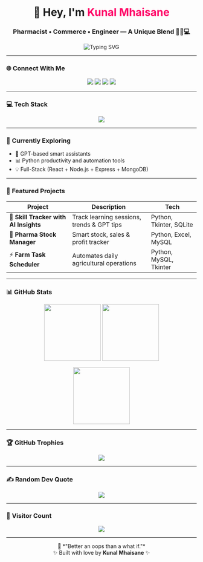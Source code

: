 <!-- 
✨ Advanced GitHub Profile by @KunalMhaisane ✨
-->

<h1 align="center">👋 Hey, I'm <span style="color:#f06;">Kunal Mhaisane</span></h1>
<h3 align="center">Pharmacist • Commerce • Engineer — A Unique Blend 💊💼💻</h3>

<p align="center">
  <img src="https://readme-typing-svg.herokuapp.com?font=Fira+Code&pause=1000&color=36BCF7&center=true&vCenter=true&width=435&lines=AI+Enthusiast;Python+Automation+Developer;Building+Useful+Tools;Exploring+GPT+and+Smart+Assistants" alt="Typing SVG" />
</p>

---

### 🌐 **Connect With Me**
<p align="center">
  <a href="https://bsky.app/profile/kunalmhaisane.bsky.social"><img src="https://img.shields.io/badge/bluesky-0285FF?style=for-the-badge&logo=bluesky&logoColor=white" /></a>
  <a href="https://instagram.com/kunal_mhaisane"><img src="https://img.shields.io/badge/Instagram-E4405F?style=for-the-badge&logo=instagram&logoColor=white" /></a>
  <a href="https://linkedin.com/in/KunalKunal1"><img src="https://img.shields.io/badge/LinkedIn-0077B5?style=for-the-badge&logo=linkedin&logoColor=white" /></a>
  <a href="mailto:kunalmhaisane14@gmail.com"><img src="https://img.shields.io/badge/Email-D14836?style=for-the-badge&logo=gmail&logoColor=white" /></a>
</p>

---

### 💻 **Tech Stack**
<p align="center">
  <img src="https://skillicons.dev/icons?i=python,java,cpp,js,typescript,html,css,react,nodejs,express,flask,django,mysql,mongodb,tailwind,firebase,aws,heroku,tensorflow,git,github,postman,powershell&theme=dark" />
</p>

---

### 🧠 **Currently Exploring**
- 🤖 GPT-based smart assistants  
- 📊 Python productivity and automation tools  
- 💡 Full-Stack (React + Node.js + Express + MongoDB)

---

### 🚀 **Featured Projects**
| Project | Description | Tech |
|----------|--------------|------|
| 🧭 **Skill Tracker with AI Insights** | Track learning sessions, trends & GPT tips | Python, Tkinter, SQLite |
| 🧰 **Pharma Stock Manager** | Smart stock, sales & profit tracker | Python, Excel, MySQL |
| ⚡ **Farm Task Scheduler** | Automates daily agricultural operations | Python, MySQL, Tkinter |

---

### 📊 **GitHub Stats**
<p align="center">
  <img src="https://github-readme-stats.vercel.app/api?username=KunalKunal1&theme=tokyonight&show_icons=true" height="150"/>
  <img src="https://github-readme-streak-stats.herokuapp.com/?user=KunalKunal1&theme=tokyonight" height="150"/>
</p>
<p align="center">
  <img src="https://github-readme-stats.vercel.app/api/top-langs/?username=KunalKunal1&layout=compact&theme=tokyonight" height="150"/>
</p>

---

### 🏆 **GitHub Trophies**
<p align="center">
  <img src="https://github-profile-trophy.vercel.app/?username=KunalKunal1&theme=dracula&no-frame=true&margin-w=10" />
</p>

---

### ✍️ **Random Dev Quote**
<p align="center">
  <img src="https://quotes-github-readme.vercel.app/api?type=horizontal&theme=tokyonight" />
</p>

---

### 👀 **Visitor Count**
<p align="center">
  <img src="https://visitcount.itsvg.in/api?id=KunalKunal1&icon=5&color=12" />
</p>

---

<p align="center">
  🧡 *"Better an oops than a what if."*  
  <br>✨ Built with love by <b>Kunal Mhaisane</b> ✨
</p>
